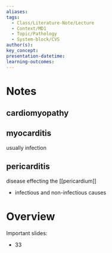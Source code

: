 ```yaml
---
aliases: 
tags:
  - Class/Literature-Note/Lecture
  - Context/MD1
  - Topic/Pathology
  - System-block/CVS
author(s): 
key_concept: 
presentation-datetime: 
learning-outcomes:
---
```

# Notes
## cardiomyopathy
## myocarditis
usually infection
## pericarditis
disease effecting the [[pericardium]]
- infectious and non-infectious causes

# Overview
Important slides:
- 33